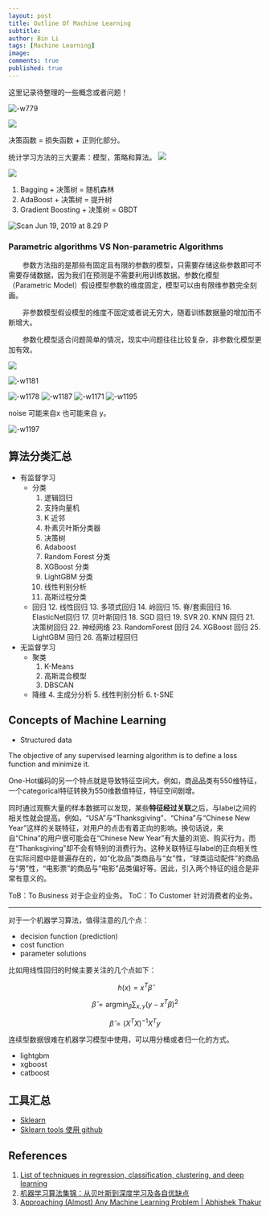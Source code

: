 ```yaml
---
layout: post
title: Outline Of Machine Learning
subtitle:
author: Bin Li
tags: [Machine Learning]
image: 
comments: true
published: true
---
```


这里记录待整理的一些概念或者问题！

![-w779](/img/media/15635978283880.jpg)


![](/img/media/15626742791086.jpg)


决策函数 = 损失函数 + 正则化部分。

统计学习方法的三大要素：模型，策略和算法。
![](/img/media/15617050405329.jpg)


![](/img/media/15617050084091.jpg)



1. Bagging + 决策树 = 随机森林
2. AdaBoost + 决策树 = 提升树
3. Gradient Boosting + 决策树 = GBDT

![Scan Jun 19, 2019 at 8.29 P](/img/media/Scan%20Jun%2019,%202019%20at%208.29%20PM.jpg)


### Parametric algorithms VS Non-parametric Algorithms
　　参数方法指的是那些有固定且有限的参数的模型，只需要存储这些参数即可不需要存储数据，因为我们在预测是不需要利用训练数据。参数化模型（Parametric Model）假设模型参数的维度固定，模型可以由有限维参数完全刻画。

　　非参数模型假设模型的维度不固定或者说无穷大，随着训练数据量的增加而不断增大。

　　参数化模型适合问题简单的情况，现实中问题往往比较复杂，非参数化模型更加有效。


![](/img/media/15586905041983.jpg)


![-w1181](/img/media/15673036119106.jpg)

![-w1178](/img/media/15673037152066.jpg)
![-w1187](/img/media/15673040257026.jpg)
![-w1171](/img/media/15673042676385.jpg)
![-w1195](/img/media/15673048473766.jpg)

noise 可能来自x 也可能来自 y。 

![-w1197](/img/media/15675196287275.jpg)


## 算法分类汇总


* 有监督学习
    * 分类
        1. 逻辑回归
        2. 支持向量机
        3. K 近邻
        4. 朴素贝叶斯分类器
        5. 决策树
        6. Adaboost
        7. Random Forest 分类
        8. XGBoost 分类
        9. LightGBM 分类
        10. 线性判别分析
        11. 高斯过程分类
    * 回归
        12. 线性回归
        13. 多项式回归
        14. 岭回归
        15. 脊/套索回归
        16. ElasticNet回归
        17. 贝叶斯回归
        18. SGD 回归
        19. SVR
        20. KNN 回归
        21. 决策树回归
        22. 神经网络
        23. RandomForest 回归
        24. XGBoost 回归
        25. LightGBM 回归
        26. 高斯过程回归
* 无监督学习
    * 聚类
        1. K-Means
        2. 高斯混合模型
        3. DBSCAN
    * 降维
        4. 主成分分析
        5. 线性判别分析
        6. t-SNE


## Concepts of Machine Learning
* Structured data

The objective of any supervised learning algorithm is to define a loss function and minimize it. 

One-Hot编码的另一个特点就是导致特征空间大。例如，商品品类有550维特征，一个categorical特征转换为550维数值特征，特征空间剧增。

同时通过观察大量的样本数据可以发现，某些**特征经过关联**之后，与label之间的相关性就会提高。例如，“USA”与“Thanksgiving”、“China”与“Chinese New Year”这样的关联特征，对用户的点击有着正向的影响。换句话说，来自“China”的用户很可能会在“Chinese New Year”有大量的浏览、购买行为，而在“Thanksgiving”却不会有特别的消费行为。这种关联特征与label的正向相关性在实际问题中是普遍存在的，如“化妆品”类商品与“女”性，“球类运动配件”的商品与“男”性，“电影票”的商品与“电影”品类偏好等。因此，引入两个特征的组合是非常有意义的。

ToB：To Business 对于企业的业务。
ToC：To Customer 针对消费者的业务。

---

对于一个机器学习算法，值得注意的几个点：
* decision function (prediction)
* cost function
* parameter solutions

比如用线性回归的时候主要关注的几个点如下：

$$
h ( x ) = x ^ { T } \hat { \beta }
$$

$$
\hat { \beta } = \operatorname { argmin } _ { \beta } \sum _ { x , y } \left( y - x ^ { T } \beta \right) ^ { 2 }
$$

$$
\hat { \beta } = \left( X ^ { T } X \right) ^ { - 1 } X ^ { T } y
$$



连续型数据很难在机器学习模型中使用，可以用分桶或者归一化的方式。

* lightgbm
* xgboost
* catboost

## 工具汇总
* [Sklearn](https://scikit-learn.org/stable/modules/classes.html)
* [Sklearn tools 使用 github](https://github.com/renxingkai/Sklearn_MachineLearining)

## References
1. [List of techniques in regression, classification, clustering, and deep learning](https://www.linkedin.com/pulse/list-techniques-regression-classification-clustering-deep-weili-zhang/)
2. [机器学习算法集锦：从贝叶斯到深度学习及各自优缺点](https://zhuanlan.zhihu.com/p/25327755)
3. [Approaching (Almost) Any Machine Learning Problem | Abhishek Thakur](http://blog.kaggle.com/2016/07/21/approaching-almost-any-machine-learning-problem-abhishek-thakur/)